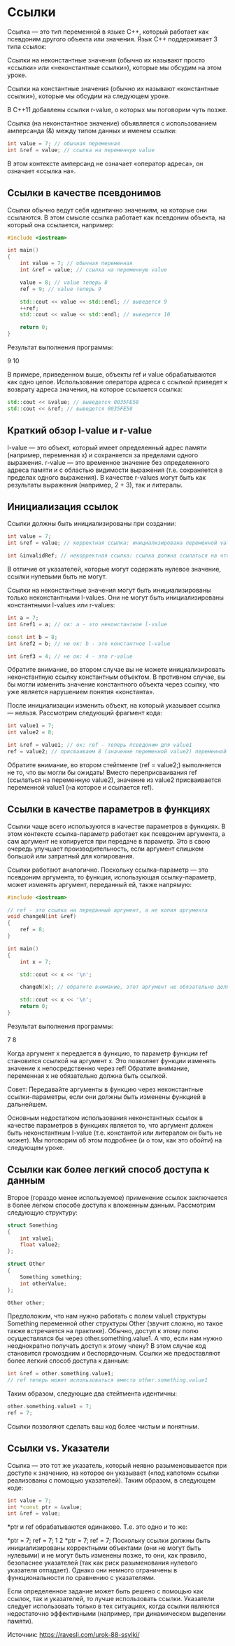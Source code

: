 # Ссылки
Ссылка — это тип переменной в языке C++, который работает как псевдоним другого объекта или значения. Язык C++ поддерживает 3 типа ссылок:

 Ссылки на неконстантные значения (обычно их называют просто «ссылки» или «неконстантные ссылки»), которые мы обсудим на этом уроке.

 Ссылки на константные значения (обычно их называют «константные ссылки»), которые мы обсудим на следующем уроке.

 В C++11 добавлены ссылки r-value, о которых мы поговорим чуть позже.

Ссылка (на неконстантное значение) объявляется с использованием амперсанда (&) между типом данных и именем ссылки:
```c++
int value = 7; // обычная переменная
int &ref = value; // ссылка на переменную value
```
В этом контексте амперсанд не означает «оператор адреса», он означает «ссылка на».

## Ссылки в качестве псевдонимов

Ссылки обычно ведут себя идентично значениям, на которые они ссылаются. В этом смысле ссылка работает как псевдоним объекта, на который она ссылается, например:
```c++
#include <iostream>

int main()
{
	int value = 7; // обычная переменная
	int &ref = value; // ссылка на переменную value

	value = 8; // value теперь 8
	ref = 9; // value теперь 9

	std::cout << value << std::endl; // выведется 9
	++ref;
	std::cout << value << std::endl; // выведется 10

	return 0;
}
```
Результат выполнения программы:

9
10

В примере, приведенном выше, объекты ref и value обрабатываются как одно целое. Использование оператора адреса с ссылкой приведет к возврату адреса значения, на которое ссылается ссылка:
```c++
std::cout << &value; // выведется 0035FE58
std::cout << &ref; // выведется 0035FE58
```
## Краткий обзор l-value и r-value
l-value — это объект, который имеет определенный адрес памяти (например, переменная x) и сохраняется за пределами одного выражения. r-value — это временное значение без определенного адреса памяти и с областью видимости выражения (т.е. сохраняется в пределах одного выражения). В качестве r-values могут быть как результаты выражения (например, 2 + 3), так и литералы.

## Инициализация ссылок

Ссылки должны быть инициализированы при создании:
```c++
int value = 7;
int &ref = value; // корректная ссылка: инициализирована переменной value

int &invalidRef; // некорректная ссылка: ссылка должна ссылаться на что-либо
```
В отличие от указателей, которые могут содержать нулевое значение, ссылки нулевыми быть не могут.

Ссылки на неконстантные значения могут быть инициализированы только неконстантными l-values. Они не могут быть инициализированы константными l-values или r-values:
```c++
int a = 7;
int &ref1 = a; // ок: a - это неконстантное l-value

const int b = 8;
int &ref2 = b; // не ок: b - это константное l-value

int &ref3 = 4; // не ок: 4 - это r-value
```
Обратите внимание, во втором случае вы не можете инициализировать неконстантную ссылку константным объектом. В противном случае, вы бы могли изменить значение константного объекта через ссылку, что уже является нарушением понятия «константа».

После инициализации изменить объект, на который указывает ссылка — нельзя. Рассмотрим следующий фрагмент кода:
```c++
int value1 = 7;
int value2 = 8;

int &ref = value1; // ок: ref - теперь псевдоним для value1
ref = value2; // присваиваем 8 (значение переменной value2) переменной value1. Здесь НЕ изменяется объект, на который ссылается ссылка!
```
Обратите внимание, во втором стейтменте (ref = value2;) выполняется не то, что вы могли бы ожидать! Вместо переприсваивания ref (ссылаться на переменную value2), значение из value2 присваивается переменной value1 (на которое и ссылается ref).

## Ссылки в качестве параметров в функциях
Ссылки чаще всего используются в качестве параметров в функциях. В этом контексте ссылка-параметр работает как псевдоним аргумента, а сам аргумент не копируется при передаче в параметр. Это в свою очередь улучшает производительность, если аргумент слишком большой или затратный для копирования.


Ссылки работают аналогично. Поскольку ссылка-параметр — это псевдоним аргумента, то функция, использующая ссылку-параметр, может изменять аргумент, переданный ей, также напрямую:
```c++
#include <iostream>

// ref - это ссылка на переданный аргумент, а не копия аргумента
void changeN(int &ref)
{
	ref = 8;
}

int main()
{
	int x = 7;

	std::cout << x << '\n';

	changeN(x); // обратите внимание, этот аргумент не обязательно должен быть ссылкой

	std::cout << x << '\n';
	return 0;
}
```
Результат выполнения программы:

7
8

Когда аргумент x передается в функцию, то параметр функции ref становится ссылкой на аргумент x. Это позволяет функции изменять значение x непосредственно через ref! Обратите внимание, переменная x не обязательно должна быть ссылкой.

Совет: Передавайте аргументы в функцию через неконстантные ссылки-параметры, если они должны быть изменены функцией в дальнейшем.

Основным недостатком использования неконстантных ссылок в качестве параметров в функциях является то, что аргумент должен быть неконстантным l-value (т.е. константой или литералом он быть не может). Мы поговорим об этом подробнее (и о том, как это обойти) на следующем уроке.

## Ссылки как более легкий способ доступа к данным

Второе (гораздо менее используемое) применение ссылок заключается в более легком способе доступа к вложенным данным. Рассмотрим следующую структуру:
```c++
struct Something
{
    int value1;
    float value2;
};

struct Other
{
    Something something;
    int otherValue;
};

Other other;
```
Предположим, что нам нужно работать с полем value1 структуры Something переменной other структуры Other (звучит сложно, но такое также встречается на практике). Обычно, доступ к этому полю осуществлялся бы через other.something.value1. А что, если нам нужно неоднократно получать доступ к этому члену? В этом случае код становится громоздким и беспорядочным. Ссылки же предоставляют более легкий способ доступа к данным:
```c++
int &ref = other.something.value1;
// ref теперь может использоваться вместо other.something.value1
```
Таким образом, следующие два стейтмента идентичны:
```c++
other.something.value1 = 7;
ref = 7;
```
Ссылки позволяют сделать ваш код более чистым и понятным.

## Ссылки vs. Указатели
Ссылка — это тот же указатель, который неявно разыменовывается при доступе к значению, на которое он указывает («под капотом» ссылки реализованы с помощью указателей). Таким образом, в следующем коде:
```c++
int value = 7;
int *const ptr = &value;
int &ref = value;
```
*ptr и ref обрабатываются одинаково. Т.е. это одно и то же:

*ptr = 7;
ref = 7;
1
2
*ptr = 7;
ref = 7;
Поскольку ссылки должны быть инициализированы корректными объектами (они не могут быть нулевыми) и не могут быть изменены позже, то они, как правило, безопаснее указателей (так как риск разыменования нулевого указателя отпадает). Однако они немного ограничены в функциональности по сравнению с указателями.

Если определенное задание может быть решено с помощью как ссылок, так и указателей, то лучше использовать ссылки. Указатели следует использовать только в тех ситуациях, когда ссылки являются недостаточно эффективными (например, при динамическом выделении памяти).

Источник: https://ravesli.com/urok-88-ssylki/
